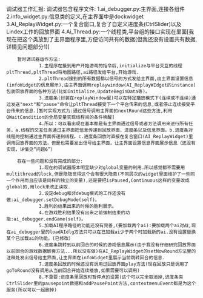 调试器工作汇报:
        调试器包含程序文件:
                 1.ai_debugger.py:主界面,连接各组件
                 2.info_widget.py:信息类的定义,在主界面中是dockwidget
                 3.AI_ReplayWidget.py:一个复合窗口,复合了自定义进度条(CtrlSlider)以及Lindex工作的回放界面
                 4.Ai_Thread.py:一个线程类,平台组的接口实现在里面[我现在把这个类放到了主界面程序里,方便访问共有的数据(但我还没有设置共有数据,详情见问题部分1)]

        暂时调试器运作方法:
                1.主程序在接到用户开始游戏的指令后,initialize与平台交互的线程pltThread,pltThread将地图路径,ai路径发给平台,开始游戏.
                2.pltThread接到的所有数据都以信号的方式发给主界面,由主界面设置信息(infoWidget的信息展示),由主界面调用replaywindow(AI_ReplayWIdget的instance)包装回放界面的各种方法(比如Initialize,UpdateBeginData等)。
                3.进度条(封装在replayWindow里)可以在特定播放模式下(连续或不连续)通过发送"next"和"pause"命令让pltThread接受下一个平台传来的信息,或者停止连续接受平台传来的信息.[暂时实现方式为:通过信号调用主界面的nextRound这些方法,利用QWaitCondition的全局变量实现线程间的条件唤醒]
                4.所以：可以看出现在基本都是有主界面通过信号或者方法调用来进行所有任务，a.线程的交互任务通过主界面把信息传递到回放界面，进度条以及信息界面。b.进度条对线程的控制通过主界面传递到线程。c.进度条回放时直接在复合窗口(AI_ReplayWidget)里调用回放界面的方法，但是也需要发出信号给主界面，让主界面设置信息界面展示信息（还没有实现，详情见“问题6”）

        存在一些问题和没有完成的部分:
                1.现在的调试器版本明显缺少对global变量的利用.所以感觉都不需要用multithread的lock,但是隐隐觉得这个会有很大隐患(不同层次的widget里面维护了一些同一个作用而且应该是同样的独立的变量),还是要把isPaused,Continuous这样的变量改成global的,用lock来改正读取.
                2.设定debug和非debug模式的工作还没有做:ai_debugger.setDebugMode(self)。
                3.胜利的结果出来的时候的胜利展示。
                4.在游戏胜利结果没有出来之前强制结束的功能:ai_debugger.endGame(self)。
                5.加载AI程序路径的功能还没有完善,(要加载两个ai):要加载两个ai对战,现在ai_debugger里的loadAIdlg方法只可以在已加载ai少于两个时加载新的ai.没有设置替换某个已加载ai的功能。(已修改）
                6.进度条跳转到以前回合的时候的游戏信息展示(由于我没有仔细研究回放界面以前回合的游戏数据嵌套方法...所以没有做)在AI_ReplayWidget的setNowRound方法里的注释处发出信号给主界面,让主界面在infoWidget里展示当前跳转回合的信息.
                7.进度条回放的时候还没有调用过回放界面play方法(现在回放只是调用了goToRound没有调用从当前回合开始连续播放,如果需要可以调用)
                8.不重要:进度条里回放时暂停点的设置(这个可以完全取消掉,进度条类CtrlSlider里的pausepoint数据和addPausePoint方法,contextmenuEvent都是为这个服务(所以可以一起删掉)

